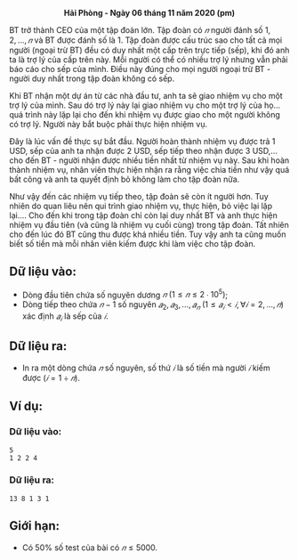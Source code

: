 **<center>Hải Phòng - Ngày 06 tháng 11 năm 2020 (pm)</center>**

BT trở thành CEO của một tập đoàn lớn. Tập đoàn có $𝑛$ người đánh số $1, 2, …, 𝑛$ và BT được đánh số là $1$. Tập đoàn được cấu trúc sao cho tất cả mọi người (ngoại trừ BT) đều có duy nhất một cấp trên trực tiếp (sếp), khi đó anh ta là trợ lý của cấp trên này. Mỗi người có thể có nhiều trợ lý nhưng vẫn phải báo cáo cho sếp của mình. Điều này đúng cho mọi người ngoại trừ BT - người duy nhất trong tập đoàn không có sếp.

Khi BT nhận một dự án từ các nhà đầu tư, anh ta sẽ giao nhiệm vụ cho một trợ lý của mình. Sau dó trợ lý này lại giao nhiệm vụ cho một trợ lý của họ... quá trình này lặp lại cho đến khi nhiệm vụ được giao cho một người  không có trợ lý. Người này bắt buộc phải thực hiện nhiệm vụ.

Đây là lúc vấn đề thực sự bắt đầu. Người hoàn thành nhiệm vụ được trả $1$ USD, sếp của anh ta nhận được $2$ USD, sếp tiếp theo nhận được $3$ USD,... cho đến BT - người nhận được nhiều tiền nhất từ nhiệm vụ này. Sau khi hoàn thành nhiệm vụ, nhân viên thực hiện nhận ra rằng việc chia tiền như vậy quá bất công và anh ta quyết định bỏ không làm cho tập đoàn nữa.

Như vậy đến các nhiệm vụ tiếp theo, tập đoàn sẽ còn ít người hơn. Tuy nhiên do quan liêu nên qui trình giao nhiệm vụ, thực hiện, bỏ việc lại lặp lại.... Cho đến khi trong tập đoàn chỉ còn lại duy nhất BT và anh thực hiện nhiệm vụ đầu tiên (và cũng là nhiệm vụ cuối cùng) trong tập đoàn. Tất nhiên cho đến lúc đó BT cũng thu được khá nhiều tiền. Tuy vậy anh ta cũng muốn biết số tiền mà mỗi nhân viên kiếm được khi làm việc cho tập đoàn.

## Dữ liệu vào:
- Dòng đầu tiên chứa số nguyên dương $𝑛\ (1 ≤ 𝑛 ≤ 2 ∙ 10^5)$;
- Dòng tiếp theo chứa $𝑛 − 1$ số nguyên $𝑎_2, 𝑎_3, … , 𝑎_𝑛\ (1 ≤ 𝑎_𝑖 < 𝑖, ∀𝑖 = 2, … , 𝑛)$ xác định $𝑎_𝑖$ là sếp của $𝑖$.

## Dữ liệu ra:
- In ra một dòng chứa $𝑛$ số nguyên, số thứ $𝑖$ là số tiền mà người $𝑖$ kiếm được $(𝑖 = 1 ÷ 𝑛)$.

## Ví dụ:
### Dữ liệu vào:
```
5
1 2 2 4
```

### Dữ liệu ra:
```
13 8 1 3 1
```

## Giới hạn:
- Có $50\%$ số test của bài có $𝑛 ≤ 5000$.